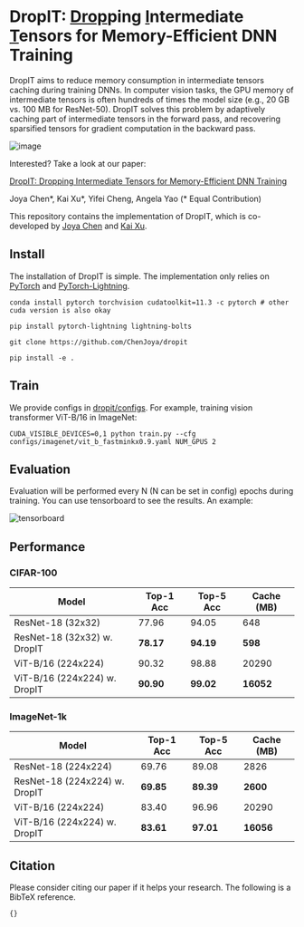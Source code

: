 # DropIT: <u>Drop</u>ping <u>I</u>ntermediate <u>T</u>ensors for Memory-Efficient DNN Training

DropIT aims to reduce memory consumption in intermediate tensors caching during training DNNs. In computer vision tasks, the GPU memory of intermediate tensors is often hundreds of times the model size (e.g., 20 GB vs. 100 MB for ResNet-50). DropIT solves this problem by adaptively caching part of intermediate tensors in the forward pass, and recovering sparsified tensors for gradient computation in the backward pass.

![image](https://user-images.githubusercontent.com/20626415/154811392-61b45fba-fe1c-4df1-a9ec-865cf12bd8ad.png)

Interested? Take a look at our paper: 

[DropIT: <u>Drop</u>ping <u>I</u>ntermediate <u>T</u>ensors for Memory-Efficient DNN Training](http) 

Joya Chen*, Kai Xu*, Yifei Cheng, Angela Yao (* Equal Contribution)

This repository contains the implementation of DropIT, which is co-developed by [Joya Chen](https://github.com/ChenJoya/) and [Kai Xu](https://github.com/kai422).

## Install

The installation of DropIT is simple. The implementation only relies on [PyTorch](https://pytorch.org/) and [PyTorch-Lightning](https://www.pytorchlightning.ai/).

```shell
conda install pytorch torchvision cudatoolkit=11.3 -c pytorch # other cuda version is also okay

pip install pytorch-lightning lightning-bolts 

git clone https://github.com/ChenJoya/dropit

pip install -e . 
```

## Train

We provide configs in [dropit/configs](https://github.com/ChenJoya/dropit/tree/main/configs). For example, training vision transformer ViT-B/16 in ImageNet:

```
CUDA_VISIBLE_DEVICES=0,1 python train.py --cfg configs/imagenet/vit_b_fastminkx0.9.yaml NUM_GPUS 2
```

## Evaluation

Evaluation will be performed every N (N can be set in config) epochs during training. You can use tensorboard to see the results. An example:

![tensorboard](https://user-images.githubusercontent.com/20626415/154811411-3481dc61-9870-4c0a-a67e-20e217abf634.png)

## Performance

### CIFAR-100

|  Model   | Top-1 Acc | Top-5 Acc | Cache (MB) |
|  ----  | ----  |  ----  | ---- |
| ResNet-18 (32x32) | 77.96 | 94.05 | 648 |
| ResNet-18 (32x32) w. DropIT | **78.17** | **94.19** | **598** |
| ViT-B/16 (224x224) | 90.32 | 98.88 | 20290 |
| ViT-B/16 (224x224) w. DropIT | **90.90** | **99.02** | **16052** |

### ImageNet-1k

|  Model   | Top-1 Acc | Top-5 Acc | Cache (MB) |
|  ----  | ----  |  ----  | ---- |
| ResNet-18 (224x224) | 69.76 | 89.08 | 2826 |
| ResNet-18 (224x224) w. DropIT | **69.85** | **89.39** | **2600** |
| ViT-B/16 (224x224) | 83.40 | 96.96 | 20290 |
| ViT-B/16 (224x224) w. DropIT | **83.61** | **97.01** | **16056** |

## Citation

Please consider citing our paper if it helps your research. The following is a BibTeX reference. 

```
{}
```
